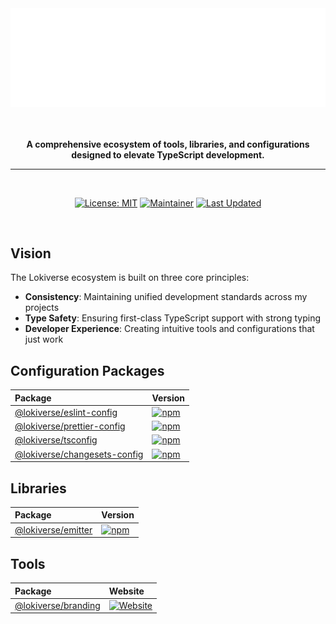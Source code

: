 <div align="center">
  <img src="https://github.com/lokicoule-stack/.github/blob/main/media/repo-header.svg?raw=true" alt="Lokiverse: Unified Development Standards" />

  <br />
  <br />
  <br />

  <p><strong>A comprehensive ecosystem of tools, libraries, and configurations designed to elevate TypeScript development.</strong></p>
</div>

---
<br />

<div align="center">

[![License: MIT](https://img.shields.io/badge/License-MIT-yellow.svg)](https://opensource.org/licenses/MIT)
[![Maintainer](https://img.shields.io/badge/maintainer-Lokicoule-blue)](https://github.com/lokicoule)
[![Last Updated](https://img.shields.io/badge/last%20updated-2024--12--17-green)](https://github.com/lokicoule-stack)

</div>

<br />

## Vision

The Lokiverse ecosystem is built on three core principles:

- **Consistency**: Maintaining unified development standards across my projects
- **Type Safety**: Ensuring first-class TypeScript support with strong typing
- **Developer Experience**: Creating intuitive tools and configurations that just work

## Configuration Packages


| Package | Version |
|:--|:--|
| [@lokiverse/eslint-config](https://github.com/lokicoule-stack/eslint-config) | [![npm](https://img.shields.io/npm/v/@lokiverse/eslint-config.svg)](https://www.npmjs.com/package/@lokiverse/eslint-config) |
| [@lokiverse/prettier-config](https://github.com/lokicoule-stack/prettier-config) | [![npm](https://img.shields.io/npm/v/@lokiverse/prettier-config.svg)](https://www.npmjs.com/package/@lokiverse/prettier-config) |
| [@lokiverse/tsconfig](https://github.com/lokicoule-stack/tsconfig) | [![npm](https://img.shields.io/npm/v/@lokiverse/tsconfig.svg)](https://www.npmjs.com/package/@lokiverse/tsconfig) |
| [@lokiverse/changesets-config](https://github.com/lokicoule-stack/changesets-config) | [![npm](https://img.shields.io/npm/v/@lokiverse/changesets-config.svg)](https://www.npmjs.com/package/@lokiverse/changesets-config) |


## Libraries


| Package | Version |
|:--|:--|
| [@lokiverse/emitter](https://github.com/lokicoule-stack/emitter) | [![npm](https://img.shields.io/npm/v/@lokiverse/emitter.svg)](https://www.npmjs.com/package/@lokiverse/emitter) |


## Tools


| Package | Website |
|:--|:--|
| [@lokiverse/branding](https://github.com/lokicoule-stack/branding) | [![Website](https://img.shields.io/website?url=https%3A%2F%2Flokicoule-stack.github.io%2Fbranding%2F&label=Website&style=for-the-badge)](https://lokicoule-stack.github.io/branding/) |

